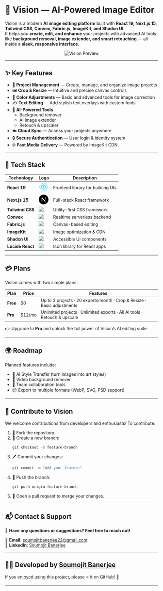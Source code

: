 # 🌌 Vision — AI-Powered Image Editor  

Vision is a modern **AI image editing platform** built with **React 19, Next.js 15, Tailwind CSS, Convex, Fabric.js, ImageKit, and Shadcn UI**.  
It helps you **create, edit, and enhance** your projects with advanced AI tools like **background removal, image extender, and smart retouching** — all inside a **sleek, responsive interface**.  

<p align="center">
  <img src="https://your-demo-screenshot-url.png" alt="Vision Preview" width="800"/>
</p>  

---

## ✨ Key Features  

- 📂 **Project Management** — Create, manage, and organize image projects  
- 🖼 **Crop & Resize** — Intuitive and precise canvas controls  
- 🎨 **Color Adjustments** — Basic and advanced tools for image correction  
- ✍️ **Text Editing** — Add stylish text overlays with custom fonts  
- 🤖 **AI-Powered Tools**  
  - Background remover  
  - AI image extender  
  - Retouch & upscaler  
- ☁️ **Cloud Sync** — Access your projects anywhere  
- 🔒 **Secure Authentication** — User login & identity system  
- 🌐 **Fast Media Delivery** — Powered by ImageKit CDN  

---

## 🚀 Tech Stack  

| Technology | Logo | Description |
|------------|------|-------------|
| **React 19** | <img src="https://raw.githubusercontent.com/devicons/devicon/master/icons/react/react-original.svg" width="32"/> | Frontend library for building UIs |
| **Next.js 15** | <img src="https://raw.githubusercontent.com/devicons/devicon/master/icons/nextjs/nextjs-original.svg" width="32"/> | Full-stack React framework |
| **Tailwind CSS** | <img src="https://www.vectorlogo.zone/logos/tailwindcss/tailwindcss-icon.svg" width="32"/> | Utility-first CSS framework |
| **Convex** | <img src="https://avatars.githubusercontent.com/u/89614541?s=200&v=4" width="32"/> | Realtime serverless backend |
| **Fabric.js** | <img src="https://avatars.githubusercontent.com/u/905248?s=200&v=4" width="32"/> | Canvas-based editing |
| **ImageKit** | <img src="https://www.vectorlogo.zone/logos/imagekitio/imagekitio-icon.svg" width="32"/> | Image optimization & CDN |
| **Shadcn UI** | <img src="https://avatars.githubusercontent.com/u/139895814?s=200&v=4" width="32"/> | Accessible UI components |
| **Lucide React** | <img src="https://lucide.dev/logo.light.svg" width="32"/> | Icon library for React apps |

---

## 💳 Plans  

Vision comes with two simple plans:  

| Plan      | Price | Features                                                                 |
|-----------|-------|--------------------------------------------------------------------------|
| **Free** | $0    | Up to 3 projects · 20 exports/month · Crop & Resize · Basic adjustments   |
| **Pro**  | $12/mo| Unlimited projects · Unlimited exports · All AI tools · Retouch & upscale |

👉 Upgrade to **Pro** and unlock the full power of Vision’s AI editing suite.  

---

## 🌍 Roadmap  

Planned features include:  
- 🔮 AI Style Transfer (turn images into art styles)  
- 🎥 Video background remover  
- 🤝 Team collaboration tools  
- 📦 Export to multiple formats (WebP, SVG, PSD support)  

---

## 💬 **Contribute to Vision**  

We welcome contributions from developers and enthusiasts! To contribute:  

1. 🍴 Fork the repository.
2. 🌿 Create a new branch:
    ```bash
    git checkout -b feature-branch
    ```
3. 🖊️ Commit your changes:
    ```bash
    git commit -m "Add your feature"
    ```
4. 🚀 Push the branch:
    ```bash
    git push origin feature-branch
    ```
5. 🔀 Open a pull request to merge your changes.

---

## 📬 **Contact & Support**  

💬 **Have any questions or suggestions? Feel free to reach out!**  

📧 **Email**: [soumojitbanerjee22@gmail.com](mailto:soumojitbanerjee22@gmail.com)  
🔗 **LinkedIn**: [Soumojit Banerjee](https://www.linkedin.com/in/soumojit-banerjee-4914b3228/)  

---

## 👨‍💻 **Developed by [Soumojit Banerjee](https://www.linkedin.com/in/soumojit-banerjee-4914b3228/)**  

If you enjoyed using this project, please ⭐ it on GitHub! 🌟  

---
